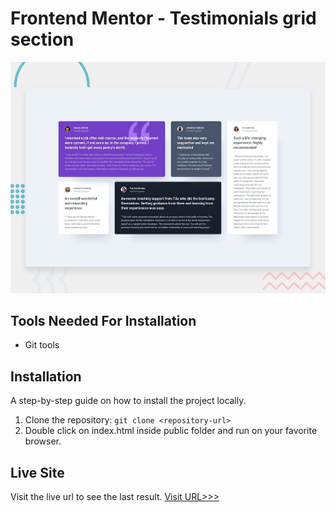 # Frontend Mentor - Testimonials grid section

![Design preview for the Testimonials grid section coding challenge](./design/desktop-preview.jpg)

## Tools Needed For Installation
* Git tools

## Installation

A step-by-step guide on how to install the project locally.

1. Clone the repository: `git clone <repository-url>`
2. Double click on index.html inside public folder and run on your favorite browser.
  

## Live Site

Visit the live url to see the last result.
[Visit URL>>>](https://superlative-babka-168cd5.netlify.app/)
